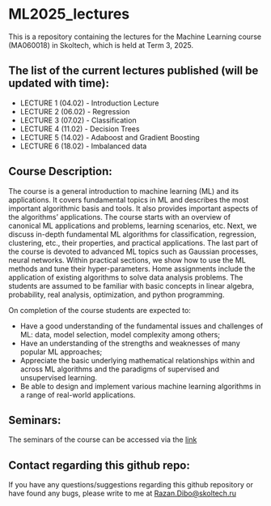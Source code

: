 # ML2025_lectures
This is a repository containing the lectures for the Machine Learning course (MA060018) in Skoltech, which is held at Term 3, 2025.

## The list of the current lectures published (will be updated with time):

- LECTURE 1 (04.02) - Introduction Lecture
- LECTURE 2 (06.02) - Regression
- LECTURE 3 (07.02) - Classification
- LECTURE 4 (11.02) - Decision Trees
- LECTURE 5 (14.02) - Adaboost and Gradient Boosting
- LECTURE 6 (18.02) - Imbalanced data


## Course Description:

The course is a general introduction to machine learning (ML) and its applications. It covers fundamental topics in ML and describes the most important algorithmic basis and tools. It also provides important aspects of the algorithms’ applications. The course starts with an overview of canonical ML applications and problems, learning scenarios, etc. Next, we discuss in-depth fundamental ML algorithms for classification, regression, clustering, etc., their properties, and practical applications. The last part of the course is devoted to advanced ML topics such as Gaussian processes, neural networks. Within practical sections, we show how to use the ML methods and tune their hyper-parameters. Home assignments include the application of existing algorithms to solve data analysis problems. The students are assumed to be familiar with basic concepts in linear algebra, probability, real analysis, optimization, and python programming.

On completion of the course students are expected to:

- Have a good understanding of the fundamental issues and challenges of ML: data, model selection, model complexity among others;
- Have an understanding of the strengths and weaknesses of many popular ML approaches;
- Appreciate the basic underlying mathematical relationships within and across ML algorithms and the paradigms of supervised and unsupervised learning.
- Be able to design and implement various machine learning algorithms in a range of real-world applications.

## Seminars:

The seminars of the course can be accessed via the [link](https://github.com/adasegroup/ML2025_seminars)

## Contact regarding this github repo:

If you have any questions/suggestions regarding this github repository or have found any bugs, please write to me at Razan.Dibo@skoltech.ru
